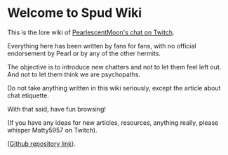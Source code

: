 # Welcome to Spud Wiki

This is the lore wiki of [PearlescentMoon's chat on Twitch](https://www.twitch.tv/pearlescentmoon).

Everything here has been written by fans for fans, with no official endorsement by Pearl or by any of the other hermits.

The objective is to introduce new chatters and not to let them feel left out. And not to let them think we are psychopaths.

Do not take anything written in this wiki seriously, except the article about chat etiquette.

With that said, have fun browsing!

(If you have any ideas for new articles, resources, anything really, please whisper <span class="tw-name col-matty">Matty5957</span> on Twitch).

([Github repository link](https://github.com/SpikyTater/spud-wiki)).